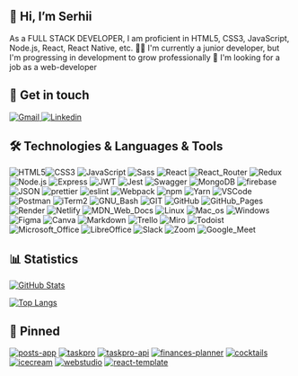 ## 👋 Hi, I’m Serhii
As a FULL STACK DEVELOPER, I am proficient in HTML5, CSS3, JavaScript, Node.js, React, React Native, etc.
👨‍💻 I'm currently a junior developer, but I'm progressing in development to grow professionally
👀 I'm looking for a job as a web-developer

## 📣 Get in touch
<a href="mailto:sv.moskalyov@gmail.com" rel="noopener noreferrer" target="_blank"> <img src="https://img.shields.io/badge/Gmail-D14836?style=for-the-badge&logo=gmail&logoColor=white" alt="Gmail" /> </a>
<a href="https://www.linkedin.com/in/serhii-moskalov/" rel="noopener noreferrer" target="_blank"> <img src="https://img.shields.io/badge/LinkedIn-0077B5?style=for-the-badge&logo=linkedin&logoColor=white" alt="Linkedin" /> </a>

## 🛠 Technologies & Languages & Tools
<img src="https://img.shields.io/badge/HTML5-E34F26?style=for-the-badge&logo=html5&logoColor=white" alt="HTML5"><img src="https://img.shields.io/badge/CSS3-1572B6?style=for-the-badge&logo=css3&logoColor=white" alt="CSS3">
<img src="https://img.shields.io/badge/JavaScript-323330?style=for-the-badge&logo=javascript&logoColor=F7DF1E" alt="JavaScript">
<img src="https://img.shields.io/badge/Sass-CC6699?style=for-the-badge&logo=sass&logoColor=white" alt="Sass">
<img src="https://img.shields.io/badge/React-20232A?style=for-the-badge&logo=react&logoColor=61DAFB" alt="React">
<img src="https://img.shields.io/badge/React_Router-CA4245?style=for-the-badge&logo=react-router&logoColor=white" alt="React_Router">
<img src="https://img.shields.io/badge/Redux-593D88?style=for-the-badge&logo=redux&logoColor=white" alt="Redux">
<img src="https://img.shields.io/badge/Node.js-339933?style=for-the-badge&logo=nodedotjs&logoColor=white" alt="Node.js">
<img src="https://img.shields.io/badge/Express.js-000000?style=for-the-badge&logo=express&logoColor=white" alt="Express">
<img src="https://img.shields.io/badge/JWT-000000?style=for-the-badge&logo=JSON%20web%20tokens&logoColor=white" alt="JWT">
<img src="https://img.shields.io/badge/Jest-C21325?style=for-the-badge&logo=jest&logoColor=white" alt="Jest">
<img src="https://img.shields.io/badge/Swagger-85EA2D?style=for-the-badge&logo=Swagger&logoColor=white" alt="Swagger">
<img src="https://img.shields.io/badge/MongoDB-4EA94B?style=for-the-badge&logo=mongodb&logoColor=white" alt="MongoDB">
<img src="https://img.shields.io/badge/firebase-ffca28?style=for-the-badge&logo=firebase&logoColor=black" alt="firebase">
<img src="https://img.shields.io/badge/json-5E5C5C?style=for-the-badge&logo=json&logoColor=white" alt="JSON">
<img src="https://img.shields.io/badge/prettier-1A2C34?style=for-the-badge&logo=prettier&logoColor=F7BA3E" alt="prettier">
<img src="https://img.shields.io/badge/eslint-3A33D1?style=for-the-badge&logo=eslint&logoColor=white" alt="eslint">
<img src="https://img.shields.io/badge/Webpack-8DD6F9?style=for-the-badge&logo=Webpack&logoColor=white" alt="Webpack">
<img src="https://img.shields.io/badge/npm-CB3837?style=for-the-badge&logo=npm&logoColor=white" alt="npm">
<img src="https://img.shields.io/badge/Yarn-2C8EBB?style=for-the-badge&logo=yarn&logoColor=white" alt="Yarn">
<img src="https://img.shields.io/badge/VSCode-0078D4?style=for-the-badge&logo=visual%20studio%20code&logoColor=white" alt="VSCode">
<img src="https://img.shields.io/badge/Postman-FF6C37?style=for-the-badge&logo=Postman&logoColor=white" alt="Postman">
<img src="https://img.shields.io/badge/iTerm2-000000?style=for-the-badge&logo=iterm2&logoColor=white" alt="iTerm2">
<img src="https://img.shields.io/badge/GNU%20Bash-4EAA25?style=for-the-badge&logo=GNU%20Bash&logoColor=white" alt="GNU_Bash">
<img src="https://img.shields.io/badge/GIT-E44C30?style=for-the-badge&logo=git&logoColor=white" alt="GIT">
<img src="https://img.shields.io/badge/GitHub-100000?style=for-the-badge&logo=github&logoColor=white" alt="GitHub">
<img src="https://img.shields.io/badge/GitHub%20Pages-222222?style=for-the-badge&logo=GitHub%20Pages&logoColor=white" alt="GitHub_Pages">
<img src="https://img.shields.io/badge/Render-46E3B7?style=for-the-badge&logo=render&logoColor=white" alt="Render">
<img src="https://img.shields.io/badge/Netlify-00C7B7?style=for-the-badge&logo=netlify&logoColor=white" alt="Netlify">
<img src="https://img.shields.io/badge/MDN_Web_Docs-black?style=for-the-badge&logo=mdnwebdocs&logoColor=white" alt="MDN_Web_Docs">
<img src="https://img.shields.io/badge/Linux-FCC624?style=for-the-badge&logo=linux&logoColor=black" alt="Linux">
<img src="https://img.shields.io/badge/mac%20os-000000?style=for-the-badge&logo=apple&logoColor=white" alt="Mac_os">
<img src="https://img.shields.io/badge/Windows-0078D6?style=for-the-badge&logo=windows&logoColor=white" alt="Windows">
<img src="https://img.shields.io/badge/Figma-F24E1E?style=for-the-badge&logo=figma&logoColor=white" alt="Figma">
<img src="https://img.shields.io/badge/Canva-%2300C4CC.svg?&style=for-the-badge&logo=Canva&logoColor=white" alt="Canva">
<img src="https://img.shields.io/badge/Markdown-000000?style=for-the-badge&logo=markdown&logoColor=white" alt="Markdown">
<img src="https://img.shields.io/badge/Trello-0052CC?style=for-the-badge&logo=trello&logoColor=white" alt="Trello">
<img src="https://img.shields.io/badge/Miro-F7C922?style=for-the-badge&logo=Miro&logoColor=050036" alt="Miro">
<img src="https://img.shields.io/badge/Todoist-E44332?style=for-the-badge&logo=todoist&logoColor=white" alt="Todoist">
<img src="https://img.shields.io/badge/Microsoft_Office-D83B01?style=for-the-badge&logo=microsoft-office&logoColor=white" alt="Microsoft_Office">
<img src="https://img.shields.io/badge/LibreOffice-18A303?style=for-the-badge&logo=LibreOffice&logoColor=white" alt="LibreOffice">
<img src="https://img.shields.io/badge/Slack-4A154B?style=for-the-badge&logo=slack&logoColor=white" alt="Slack">
<img src="https://img.shields.io/badge/Zoom-2D8CFF?style=for-the-badge&logo=zoom&logoColor=white" alt="Zoom">
<img src="https://img.shields.io/badge/Google%20Meet-00897B?style=for-the-badge&logo=google-meet&logoColor=white" alt="Google_Meet">


## 📊 Statistics
[![GitHub Stats](https://github-readme-stats-sigma-five.vercel.app/api?username=svmoskalyov&card_width=450&hide_title=true&text_color=41b883&show_icons=true&icon_color=ffc600&count_private=true&hide=stars,issues&bg_color=00000000)](https://github.com/svmoskalyov)

[![Top Langs](https://github-readme-stats-sigma-five.vercel.app/api/top-langs/?username=svmoskalyov&card_width=450&hide_title=true&text_color=41b883&langs_count=6&layout=compact&bg_color=00000000)](https://github.com/svmoskalyov)

<!---
[![GitHub stats-Light](https://github-readme-stats-sigma-five.vercel.app/api?username=svmoskalyov&card_width=450&hide_title=true&show_icons=true&icon_color=ffc600&hide=stars,issues&bg_color=00000000&theme=vue#gh-light-mode-only)](https://github.com/svmoskalyov#gh-light-mode-only)
[![GitHub stats-Dark](https://github-readme-stats-sigma-five.vercel.app/api?username=svmoskalyov&card_width=450&hide_title=true&show_icons=true&icon_color=ffc600&hide=stars,issues&bg_color=00000000&theme=vue-dark#gh-dark-mode-only)](https://github.com/svmoskalyov#gh-dark-mode-only)
--->

<!---
[![Top Langs-Light](https://github-readme-stats-sigma-five.vercel.app/api/top-langs/?username=svmoskalyov&card_width=450&hide_title=true&text_color=41b883&langs_count=6&layout=compact&bg_color=00000000&theme=vue#gh-light-mode-only)](https://github.com/svmoskalyov#gh-light-mode-only)
[![Top Langs-Dark](https://github-readme-stats-sigma-five.vercel.app/api/top-langs/?username=svmoskalyov&card_width=450&hide_title=true&langs_count=6&layout=compact&bg_color=00000000&theme=vue-dark#gh-dark-mode-only)](https://github.com/svmoskalyov#gh-dark-mode-only)
--->

## 📌 Pinned
[![posts-app](https://github-readme-stats-sigma-five.vercel.app/api/pin/?username=svmoskalyov&repo=posts-app&icon_color=ffc600&text_color=41b883&bg_color=00000000)](https://github.com/svmoskalyov/posts-app)
[![taskpro](https://github-readme-stats-sigma-five.vercel.app/api/pin/?username=svmoskalyov&repo=taskpro&icon_color=ffc600&text_color=41b883&bg_color=00000000)](https://github.com/svmoskalyov/taskpro)
[![taskpro-api](https://github-readme-stats-sigma-five.vercel.app/api/pin/?username=svmoskalyov&repo=taskpro-api&icon_color=ffc600&text_color=41b883&bg_color=00000000)](https://github.com/svmoskalyov/taskpro-api)
[![finances-planner](https://github-readme-stats-sigma-five.vercel.app/api/pin/?username=svmoskalyov&repo=finances-planner&icon_color=ffc600&text_color=41b883&bg_color=00000000)](https://github.com/svmoskalyov/finances-planner)
[![cocktails](https://github-readme-stats-sigma-five.vercel.app/api/pin/?username=svmoskalyov&repo=cocktails&icon_color=ffc600&text_color=41b883&bg_color=00000000)](https://github.com/svmoskalyov/cocktails)
[![icecream](https://github-readme-stats-sigma-five.vercel.app/api/pin/?username=svmoskalyov&repo=icecream&icon_color=ffc600&text_color=41b883&bg_color=00000000)](https://github.com/svmoskalyov/icecream)
[![webstudio](https://github-readme-stats-sigma-five.vercel.app/api/pin/?username=svmoskalyov&repo=webstudio&icon_color=ffc600&text_color=41b883&bg_color=00000000)](https://github.com/svmoskalyov/webstudio)
[![react-template](https://github-readme-stats-sigma-five.vercel.app/api/pin/?username=svmoskalyov&repo=react-template&icon_color=ffc600&text_color=41b883&bg_color=00000000)](https://github.com/svmoskalyov/react-template)

<!---
svmoskalyov/svmoskalyov is a ✨ special ✨ repository because its `README.md` (this file) appears on your GitHub profile.
You can click the Preview link to take a look at your changes.
--->
